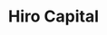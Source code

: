 ---
layout: firm_page
title: "Hiro Capital"
id: "hiro.capital"
permalink: "/hirocapitalhiro.capital/"
website: "https://hiro.capital"
offices: "Luxembourg (Luxembourg), London (United Kingdom)"
investment_stages: "Series A"
portfolio_companies: "Telltale Games, Soccerverse, Lamina1, Playbook, Loric Games, Atom Switch, Inc., Unsigned, Incredibuild, Carv, Team Liquid, Machinations, Firestoke, Skybound Entertainment, Frameplay, DreamCraft, Keen Games, Loco, Twin Suns Corp, FRVR, PlayerData, Snowprint Studios, Happy Volcano, Zwift, Lightfox Games, Polyarc, FITXR, NURVV, Flavourworks, LIV, EDGEGAP"
portfolio_link: "https://hiro.capital/companies/"
investment_markets: "Games, Esports, Digital Sports, Creative AI Platforms, Spatial Computing, Metaverse technologies"
founded_year: "2019"
description: "Hiro Capital is a Luxembourg/London technology Venture Capital fund investing in European and UK innovators within Games, Esports, and Digital Sports. They focus on companies building the future of gaming and spatial technologies, leveraging their experience as battle-scarred entrepreneurs."
linkedin: "https://www.linkedin.com/company/hirocapital/"
twitter: "https://twitter.com/hirocapital"
instagram: ""
team_page: "https://hiro.capital/team/"
investor_type: "Venture Capital"
crunchbase: "https://www.crunchbase.com/organization/hiro-capital"
pitchbook: ""

# SEO Optimization
meta_title: "Hiro Capital - VC Firm - projectstartups.com"
meta_description: "Hiro Capital, Hiro Capital is a Luxembourg/London technology Venture Capital fund investing in European and UK innovators within Games, Esports, and Digital Sports...."
meta_keywords: "Hiro Capital, Games, Esports, Digital Sports, Creative AI Platforms, Spatial Computing, Metaverse technologies, VC firm, venture capital, startup investor, projectstartups.com"
canonical_url: "https://vc.projectstartups.com/hirocapitalhiro.capital/"
---